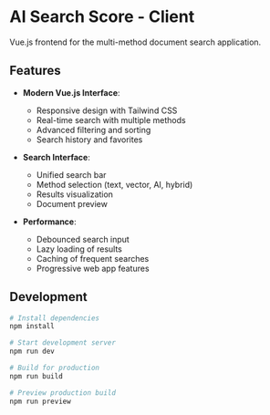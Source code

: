 # AI Search Score - Client

Vue.js frontend for the multi-method document search application.

## Features

- **Modern Vue.js Interface**:
  - Responsive design with Tailwind CSS
  - Real-time search with multiple methods
  - Advanced filtering and sorting
  - Search history and favorites

- **Search Interface**:
  - Unified search bar
  - Method selection (text, vector, AI, hybrid)
  - Results visualization
  - Document preview

- **Performance**:
  - Debounced search input
  - Lazy loading of results
  - Caching of frequent searches
  - Progressive web app features

## Development

```bash
# Install dependencies
npm install

# Start development server
npm run dev

# Build for production
npm run build

# Preview production build
npm run preview

